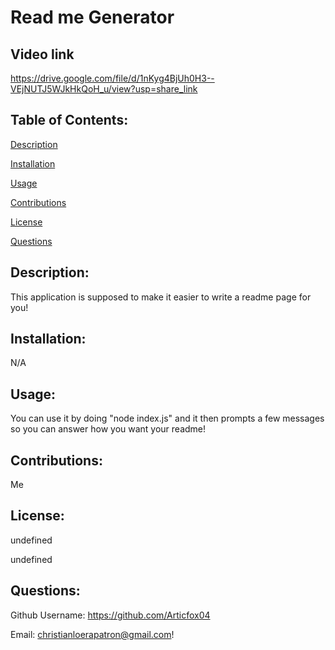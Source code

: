 # Read me Generator

## Video link
https://drive.google.com/file/d/1nKyg4BjUh0H3--VEjNUTJ5WJkHkQoH_u/view?usp=share_link

## Table of Contents: 
[Description](#description)

[Installation](#installation)

[Usage](#usage)

[Contributions](#contributions)

[License](#license)

[Questions](#questions)

## Description: 
This application is supposed to make it easier to write a readme page for you!

## Installation: 
N/A

## Usage: 
You can use it by doing "node index.js" and it then prompts a few messages so you can answer how you want your readme!

## Contributions: 
Me

## License: 
undefined

undefined

## Questions: 
Github Username: https://github.com/Articfox04


Email: christianloerapatron@gmail.com!
